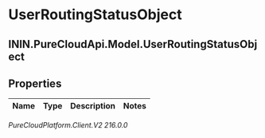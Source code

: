 # UserRoutingStatusObject

## ININ.PureCloudApi.Model.UserRoutingStatusObject

## Properties

|Name | Type | Description | Notes|
|------------ | ------------- | ------------- | -------------|



_PureCloudPlatform.Client.V2 216.0.0_
